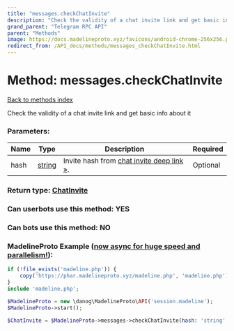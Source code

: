 ```yaml
---
title: "messages.checkChatInvite"
description: "Check the validity of a chat invite link and get basic info about it"
grand_parent: "Telegram RPC API"
parent: "Methods"
image: https://docs.madelineproto.xyz/favicons/android-chrome-256x256.png
redirect_from: /API_docs/methods/messages_checkChatInvite.html
---
```

# Method: messages.checkChatInvite
[Back to methods index](index.html)



Check the validity of a chat invite link and get basic info about it

### Parameters:

| Name     |    Type       | Description | Required |
|----------|---------------|-------------|----------|
|hash|[string](/API_docs/types/string.html) | Invite hash from [chat invite deep link »](https://core.telegram.org/api/links#chat-invite-links). | Optional|


### Return type: [ChatInvite](/API_docs/types/ChatInvite.html)

### Can userbots use this method: **YES**

### Can bots use this method: **NO**


### MadelineProto Example ([now async for huge speed and parallelism!](https://docs.madelineproto.xyz/docs/ASYNC.html)):


```php
if (!file_exists('madeline.php')) {
    copy('https://phar.madelineproto.xyz/madeline.php', 'madeline.php');
}
include 'madeline.php';

$MadelineProto = new \danog\MadelineProto\API('session.madeline');
$MadelineProto->start();

$ChatInvite = $MadelineProto->messages->checkChatInvite(hash: 'string', );
```

